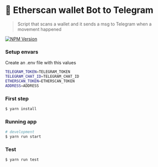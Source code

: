 # 👀 Etherscan wallet Bot to Telegram

> Script that scans a wallet and it sends a msg to Telegram when a movement happened

<a href="https://www.npmjs.com/~nestjscore" target="_blank"><img src="https://img.shields.io/npm/v/@nestjs/core.svg" alt="NPM Version" /></a>

### Setup envars
Create an .env file with this values
```bash
TELEGRAM_TOKEN=TELEGRAM_TOKEN
TELEGRAM_CHAT_ID=TELEGRAM_CHAT_ID
ETHERSCAN_TOKEN=ETHERSCAN_TOKEN
ADDRESS=ADDRESS
```

### First step
```bash
$ yarn install
```

### Running app
```bash
# development
$ yarn run start
```

### Test
```bash
$ yarn run test
```